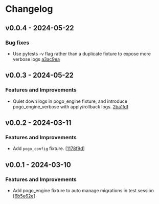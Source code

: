 # Changelog

## v0.0.4 - 2024-05-22

### Bug fixes

- Use pytests -v flag rather than a duplicate fixture to expose more verbose logs [a3ac9ea](https://github.com/NRWLDev/pytest-pogo/commit/a3ac9ea8026221ba8a837c4df004e85e4855a855)

## v0.0.3 - 2024-05-22

### Features and Improvements

- Quiet down logs in pogo_engine fixture, and introduce pogo_engine_verbose with apply/rollback logs. [2ba1fdf](https://github.com/NRWLDev/pytest-pogo/commit/2ba1fdffce2803c5a724cb0c10028728e690d428)

## v0.0.2 - 2024-03-11

### Features and Improvements

- Add `pogo_config` fixture. [[1178f9d](https://github.com/NRWLDev/pytest-pogo/commit/1178f9dfaadaa65b10b7aa6c4306ca777c971ce5)]

## v0.0.1 - 2024-03-10

### Features and Improvements

- Add pogo_engine fixture to auto manage migrations in test session [[6b5e62e](https://github.com/NRWLDev/pytest-pogo/commit/6b5e62eae8b92633075db481478a592774c5d6b7)]

